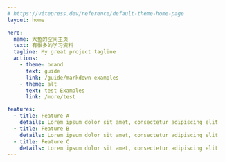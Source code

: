 ```yaml
---
# https://vitepress.dev/reference/default-theme-home-page
layout: home

hero:
  name: 大鱼的空间主页
  text: 有很多的学习资料
  tagline: My great project tagline
  actions:
    - theme: brand
      text: guide
      link: /guide/markdown-examples
    - theme: alt
      text: test Examples
      link: /more/test

features:
  - title: Feature A
    details: Lorem ipsum dolor sit amet, consectetur adipiscing elit
  - title: Feature B
    details: Lorem ipsum dolor sit amet, consectetur adipiscing elit
  - title: Feature C
    details: Lorem ipsum dolor sit amet, consectetur adipiscing elit
---
```


